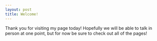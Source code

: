```yaml
---
layout: post
title: Welcome!
---
```

Thank you for visiting my page today! Hopefully we will be able to talk in person at one point, but for now be sure to check out all of the pages!  

